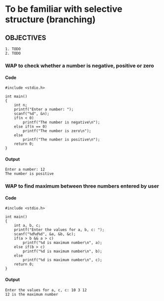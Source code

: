 # To be familiar with selective structure (branching)

## OBJECTIVES
    1. TODO
    2. TODO

### **WAP to check whether a number is negative, positive or zero**

#### Code
    #include <stdio.h>

    int main()
    {
        int n;
        printf("Enter a number: ");
        scanf("%d", &n);
        if(n < 0)
            printf("The number is negative\n");
        else if(n == 0)
            printf("The number is zero\n");
        else
            printf("The number is positive\n");
        return 0;
    }

#### Output
    Enter a number: 12
    The number is positive



### **WAP to find maximum between three numbers entered by user**

#### Code
    #include <stdio.h>

    int main()
    {
        int a, b, c;
        printf("Enter the values for a, b, c: ");
        scanf("%d%d%d", &a, &b, &c);
        if(a > b && a > c)
            printf("%d is maximum number\n", a);
        else if(b > c)
            printf("%d is maximum number\n", b);
        else
            printf("%d is maximum number\n", c);
        return 0;
    }

#### Output
    Enter the values for a, c, c: 10 3 12
    12 is the maximum number